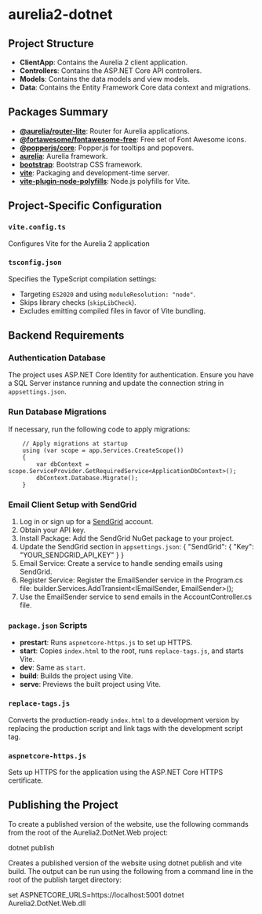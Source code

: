 # aurelia2-dotnet

## Project Structure

- **ClientApp**: Contains the Aurelia 2 client application.
- **Controllers**: Contains the ASP.NET Core API controllers.
- **Models**: Contains the data models and view models.
- **Data**: Contains the Entity Framework Core data context and migrations.

## Packages Summary

- **[@aurelia/router-lite](https://www.npmjs.com/package/@aurelia/router-lite)**: Router for Aurelia applications.
- **[@fortawesome/fontawesome-free](https://www.npmjs.com/package/@fortawesome/fontawesome-free)**: Free set of Font Awesome icons.
- **[@popperjs/core](https://www.npmjs.com/package/@popperjs/core)**: Popper.js for tooltips and popovers.
- **[aurelia](https://www.npmjs.com/package/aurelia)**: Aurelia framework.
- **[bootstrap](https://www.npmjs.com/package/bootstrap)**: Bootstrap CSS framework.
- **[vite](https://www.npmjs.com/package/vite)**: Packaging and development-time server.
- **[vite-plugin-node-polyfills](https://www.npmjs.com/package/vite-plugin-node-polyfills)**: Node.js polyfills for Vite.

## Project-Specific Configuration

### `vite.config.ts`

Configures Vite for the Aurelia 2 application

### `tsconfig.json`

Specifies the TypeScript compilation settings:
  - Targeting `ES2020` and using `moduleResolution: "node"`.
  - Skips library checks (`skipLibCheck`).
  - Excludes emitting compiled files in favor of Vite bundling.


## Backend Requirements

### Authentication Database

The project uses ASP.NET Core Identity for authentication. Ensure you have a SQL Server instance running 
and update the connection string in `appsettings.json`.

### Run Database Migrations

If necessary, run the following code to apply migrations:

        // Apply migrations at startup
        using (var scope = app.Services.CreateScope())
        {
            var dbContext = scope.ServiceProvider.GetRequiredService<ApplicationDbContext>();
            dbContext.Database.Migrate();
        }

### Email Client Setup with SendGrid

1. Log in or sign up for a [SendGrid](https://sendgrid.com/) account.
2. Obtain your API key.
3. Install Package: Add the SendGrid NuGet package to your project.
4. Update the SendGrid section in `appsettings.json`:
   {
     "SendGrid": {
       "Key": "YOUR_SENDGRID_API_KEY"
     }
   }
5. Email Service: Create a service to handle sending emails using SendGrid.
6. Register Service: Register the EmailSender service in the Program.cs file:
builder.Services.AddTransient<IEmailSender, EmailSender>();
7. Use the EmailSender service to send emails in the AccountController.cs file.

### `package.json` Scripts

- **prestart**: Runs `aspnetcore-https.js` to set up HTTPS.
- **start**: Copies `index.html` to the root, runs `replace-tags.js`, and starts Vite.
- **dev**: Same as `start`.
- **build**: Builds the project using Vite.
- **serve**: Previews the built project using Vite.

### `replace-tags.js`

Converts the production-ready `index.html` to a development version by replacing the production 
script and link tags with the development script tag.


### `aspnetcore-https.js`

Sets up HTTPS for the application using the ASP.NET Core HTTPS certificate.

## Publishing the Project

To create a published version of the website, use the following commands from the root of the 
Aurelia2.DotNet.Web project:

dotnet publish

Creates a published version of the website using dotnet publish and vite build. The output can be run using 
the following from a command line in the root of the publish target directory:

set ASPNETCORE_URLS=https://localhost:5001
dotnet Aurelia2.DotNet.Web.dll

